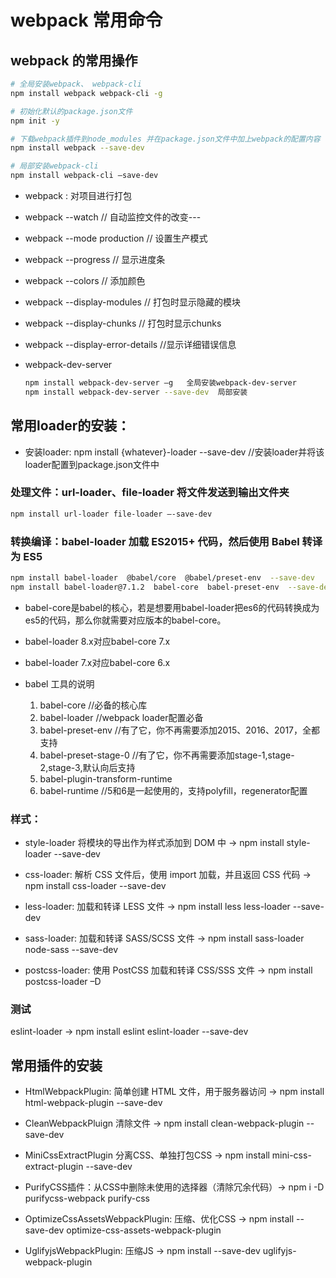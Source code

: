# webpack 常用命令

## webpack 的常用操作

```bash
# 全局安装webpack、 webpack-cli
npm install webpack webpack-cli -g  

# 初始化默认的package.json文件
npm init -y                          

# 下载webpack插件到node_modules 并在package.json文件中加上webpack的配置内容
npm install webpack --save-dev

# 局部安装webpack-cli
npm install webpack-cli –save-dev 
```

- webpack : 对项目进行打包
- webpack  --watch                // 自动监控文件的改变---
- webpack  --mode production     // 设置生产模式
- webpack  --progress             // 显示进度条
- webpack  --colors               // 添加颜色
- webpack  --display-modules     // 打包时显示隐藏的模块
- webpack  --display-chunks       // 打包时显示chunks
- webpack  --display-error-details  //显示详细错误信息

- webpack-dev-server

  ```bash
  npm install webpack-dev-server –g   全局安装webpack-dev-server
  npm install webpack-dev-server --save-dev  局部安装
  ```

## 常用loader的安装：

- 安装loader: npm install {whatever}-loader  --save-dev   //安装loader并将该loader配置到package.json文件中

### 处理文件：url-loader、file-loader  将文件发送到输出文件夹

```bash
npm install url-loader file-loader –-save-dev
```

### 转换编译：babel-loader  加载 ES2015+ 代码，然后使用 Babel 转译为 ES5

```bash
npm install babel-loader  @babel/core  @babel/preset-env  --save-dev
npm install babel-loader@7.1.2  babel-core  babel-preset-env  --save-dev
```

- babel-core是babel的核心，若是想要用babel-loader把es6的代码转换成为es5的代码，那么你就需要对应版本的babel-core。
- babel-loader 8.x对应babel-core 7.x
- babel-loader 7.x对应babel-core 6.x

- babel 工具的说明

  1. babel-core             //必备的核心库
  2. babel-loader        //webpack loader配置必备
  3. babel-preset-env    //有了它，你不再需要添加2015、2016、2017，全都支持
  4. babel-preset-stage-0  //有了它，你不再需要添加stage-1,stage-2,stage-3,默认向后支持
  5. babel-plugin-transform-runtime
  6. babel-runtime //5和6是一起使用的，支持polyfill，regenerator配置

### 样式：

- style-loader 将模块的导出作为样式添加到 DOM 中 ->  npm install style-loader --save-dev

- css-loader: 解析 CSS 文件后，使用 import 加载，并且返回 CSS 代码 -> npm install css-loader --save-dev

- less-loader: 加载和转译 LESS 文件 -> npm install less less-loader --save-dev

- sass-loader: 加载和转译 SASS/SCSS 文件 -> npm install sass-loader node-sass --save-dev

- postcss-loader: 使用 PostCSS 加载和转译 CSS/SSS 文件 -> npm install postcss-loader –D

### 测试
eslint-loader -> npm install eslint eslint-loader --save-dev

## 常用插件的安装

- HtmlWebpackPlugin:  简单创建 HTML 文件，用于服务器访问 ->  npm install html-webpack-plugin  --save-dev

- CleanWebpackPluign  清除文件 ->  npm install clean-webpack-plugin  --save-dev

- MiniCssExtractPlugin 分离CSS、单独打包CSS -> npm install mini-css-extract-plugin  --save-dev

- PurifyCSS插件：从CSS中删除未使用的选择器（清除冗余代码）-> npm i -D purifycss-webpack purify-css

- OptimizeCssAssetsWebpackPlugin: 压缩、优化CSS -> npm install --save-dev optimize-css-assets-webpack-plugin

- UglifyjsWebpackPlugin: 压缩JS ->  npm install --save-dev uglifyjs-webpack-plugin
